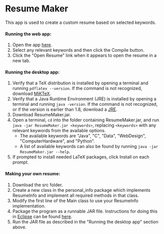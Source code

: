 # Resume Maker

This app is used to create a custom resume based on selected keywords.

#### Running the web app:
1. Open the app [here](https://chartung17.github.io/resume-maker/).
2. Select any relevant keywords and then click the Compile button.
3. Click the "Open Resume" link when it appears to open the resume in a new tab.

#### Running the desktop app:
1. Verify that a TeX distribution is installed by opening a terminal and running `pdflatex --version`. If the command is not recognized, download [MiKTeX](https://miktex.org/download).
2. Verify that a Java Runtime Environment (JRE) is installed by opening a terminal and running `java -version`. If the command is not recognized, or if the version is earlier than 1.8, download a [JRE](https://www.oracle.com/java/technologies/javase-jre8-downloads.html).
3. Download ResumeMaker.jar.
4. Open a terminal, `cd` into the folder containing ResumeMaker.jar, and run `java -jar ResumeMaker.jar <keywords>`, replacing `<keywords>` with any relevant keywords from the available options.
    - The available keywords are "Java", "C", "Data", "WebDesign", "ComputerHardware", and "Python".
    - A list of available keywords can also be found by running `java -jar ResumeMaker.jar --help`.
5. If prompted to install needed LaTeX packages, click Install on each prompt.

#### Making your own resume:
1. Download the src folder.
2. Create a new class in the personal_info package which implements ResumeInfo and implement all required methods in that class.
3. Modify the first line of the Main class to use your ResumeInfo implementation.
4. Package the program as a runnable JAR file. Instructions for doing this in [Eclipse](https://www.eclipse.org/downloads/) can be found [here](https://www.wikihow.com/Create-an-Executable-File-from-Eclipse).
5. Run the JAR file as described in the "Running the desktop app" section above.
